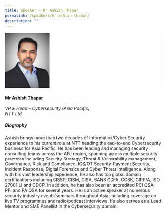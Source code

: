 ```yaml
---
title: Speaker – Mr Ashish Thapar
permalink: /speakers/mr-ashish-thapar/
description: ""
---
```

![](/images/2023%20Speakers/ashish%20thapar.png)

#### **Mr Ashish Thapar**

*VP &amp; Head – Cybersecurity (Asia Pacific)<br>NTT Ltd.*

##### **Biography**
 Ashish brings more than two decades of Information/Cyber Security experience to his current role at NTT heading the end-to-end Cybersecurity business for Asia Pacific. He has been leading and managing security consulting teams across the APJ region, spanning across multiple security practices including Security Strategy, Threat &amp; Vulnerability management, Governance, Risk and Compliance, ICS/OT Security, Payment Security, Incident Response, Digital Forensics and Cyber Threat Intelligence. Along with his vast leadership experience, he also has top global domain certifications including CISSP, CISM, CISA, SANS GCFA, CCSK, CIPP/A, ISO 27001 LI and CDCP. In addition, he has also been an accredited PCI QSA, PFI and PA QSA for several years. He is an active speaker at numerous security industry events/seminars throughout Asia, including coverage on live TV programmes and radio/podcast interviews. He also serves as a Lead Mentor and SME Panellist in the Cybersecurity domain.
